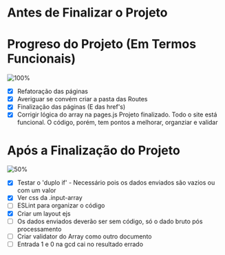 # Antes de Finalizar o Projeto


# Progreso do Projeto (Em Termos Funcionais)
![100%](https://progress-bar.dev/100)
- [x] Refatoração das páginas
- [x] Averiguar se convém criar a pasta das Routes
- [x] Finalização das páginas (E das href's) 
- [x] Corrigir lógica do array na pages.js
Projeto finalizado. Todo o site está funcional. O código, porém, tem pontos a melhorar, organziar e validar

# Após a Finalização do Projeto
![50%](https://progress-bar.dev/50)
- [x] Testar o 'duplo if' - Necessário pois os dados enviados são vazios ou com um valor
- [x] Ver css da .input-array
- [ ] ESLint para organizar o código
- [x] Criar um layout ejs
- [ ] Os dados enviados deverão ser sem código, só o dado bruto pós processamento
- [ ] Criar validator do Array como outro documento
- [ ] Entrada 1 e 0 na gcd cai no resultado errado
